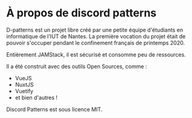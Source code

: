 # À propos de discord patterns

D-patterns est un projet libre créé par une petite équipe d'étudiants en informatique de l'IUT de Nantes.
La première vocation du projet était de pouvoir s'occuper pendant le confinement français de printemps 2020.

Entièrement JAMStack, il est sécurisé et consomme peu de ressources.

Il a été construit avec des outils Open Sources, comme :

- VueJS
- NuxtJS
- Vuetify
- et bien d'autres !

Discord Patterns est sous licence MIT.
